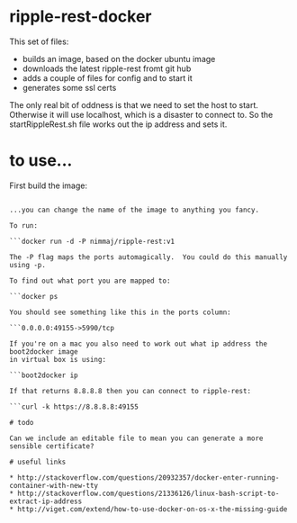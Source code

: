 # ripple-rest-docker

This set of files:

* builds an image, based on the docker ubuntu image
* downloads the latest ripple-rest fromt git hub
* adds a couple of files for config and to start it
* generates some ssl certs

The only real bit of oddness is that we need to set the host to start.  Otherwise
it will use localhost, which is a disaster to connect to.  So the startRippleRest.sh
file works out the ip address and sets it.

# to use...

First build the image:

```docker build -t nimmaj/ripple-rest:v1 .

...you can change the name of the image to anything you fancy.

To run:

```docker run -d -P nimmaj/ripple-rest:v1

The -P flag maps the ports automagically.  You could do this manually using -p.

To find out what port you are mapped to:

```docker ps

You should see something like this in the ports column:

```0.0.0.0:49155->5990/tcp

If you're on a mac you also need to work out what ip address the boot2docker image
in virtual box is using:

```boot2docker ip

If that returns 8.8.8.8 then you can connect to ripple-rest:

```curl -k https://8.8.8.8:49155

# todo

Can we include an editable file to mean you can generate a more sensible certificate?

# useful links

* http://stackoverflow.com/questions/20932357/docker-enter-running-container-with-new-tty
* http://stackoverflow.com/questions/21336126/linux-bash-script-to-extract-ip-address
* http://viget.com/extend/how-to-use-docker-on-os-x-the-missing-guide
